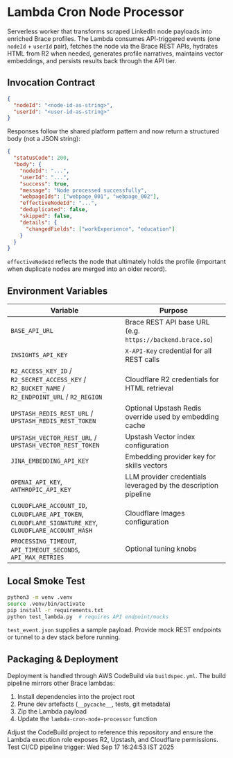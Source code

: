 # Lambda Cron Node Processor

Serverless worker that transforms scraped LinkedIn node payloads into enriched Brace profiles. The Lambda consumes API-triggered events (one `nodeId` + `userId` pair), fetches the node via the Brace REST APIs, hydrates HTML from R2 when needed, generates profile narratives, maintains vector embeddings, and persists results back through the API tier.

## Invocation Contract

```json
{
  "nodeId": "<node-id-as-string>",
  "userId": "<user-id-as-string>"
}
```

Responses follow the shared platform pattern and now return a structured body (not a JSON string):

```json
{
  "statusCode": 200,
  "body": {
    "nodeId": "...",
    "userId": "...",
    "success": true,
    "message": "Node processed successfully",
    "webpageIds": ["webpage_001", "webpage_002"],
    "effectiveNodeId": "...",
    "deduplicated": false,
    "skipped": false,
    "details": {
      "changedFields": ["workExperience", "education"]
    }
  }
}
```

`effectiveNodeId` reflects the node that ultimately holds the profile (important when duplicate nodes are merged into an older record).

## Environment Variables

| Variable | Purpose |
|----------|---------|
| `BASE_API_URL` | Brace REST API base URL (e.g. `https://backend.brace.so`) |
| `INSIGHTS_API_KEY` | `X-API-Key` credential for all REST calls |
| `R2_ACCESS_KEY_ID` / `R2_SECRET_ACCESS_KEY` / `R2_BUCKET_NAME` / `R2_ENDPOINT_URL` / `R2_REGION` | Cloudflare R2 credentials for HTML retrieval |
| `UPSTASH_REDIS_REST_URL` / `UPSTASH_REDIS_REST_TOKEN` | Optional Upstash Redis override used by embedding cache |
| `UPSTASH_VECTOR_REST_URL` / `UPSTASH_VECTOR_REST_TOKEN` | Upstash Vector index configuration |
| `JINA_EMBEDDING_API_KEY` | Embedding provider key for skills vectors |
| `OPENAI_API_KEY`, `ANTHROPIC_API_KEY` | LLM provider credentials leveraged by the description pipeline |
| `CLOUDFLARE_ACCOUNT_ID`, `CLOUDFLARE_API_TOKEN`, `CLOUDFLARE_SIGNATURE_KEY`, `CLOUDFLARE_ACCOUNT_HASH` | Cloudflare Images configuration |
| `PROCESSING_TIMEOUT`, `API_TIMEOUT_SECONDS`, `API_MAX_RETRIES` | Optional tuning knobs |

## Local Smoke Test

```bash
python3 -m venv .venv
source .venv/bin/activate
pip install -r requirements.txt
python test_lambda.py  # requires API endpoint/mocks
```

`test_event.json` supplies a sample payload. Provide mock REST endpoints or tunnel to a dev stack before running.

## Packaging & Deployment

Deployment is handled through AWS CodeBuild via `buildspec.yml`. The build pipeline mirrors other Brace lambdas:

1. Install dependencies into the project root
2. Prune dev artefacts (`__pycache__`, tests, git metadata)
3. Zip the Lambda payload
4. Update the `lambda-cron-node-processor` function

Adjust the CodeBuild project to reference this repository and ensure the Lambda execution role exposes R2, Upstash, and Cloudflare permissions.
Test CI/CD pipeline trigger: Wed Sep 17 16:24:53 IST 2025
